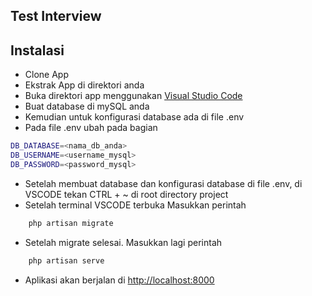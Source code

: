 

## Test Interview

## Instalasi

- Clone App
- Ekstrak App di direktori anda
- Buka direktori app menggunakan [Visual Studio Code](https://code.visualstudio.com/)
- Buat database di mySQL anda 
- Kemudian untuk konfigurasi database ada di file .env 
- Pada file .env ubah pada bagian
```bash
DB_DATABASE=<nama_db_anda>
DB_USERNAME=<username_mysql>
DB_PASSWORD=<password_mysql>
```

- Setelah membuat database dan konfigurasi database di file .env, di VSCODE tekan CTRL + ~ di root directory project
- Setelah terminal VSCODE terbuka Masukkan perintah 
```bash
    php artisan migrate
```
- Setelah migrate selesai. Masukkan lagi perintah 
```bash
    php artisan serve
```
- Aplikasi akan berjalan di [http://localhost:8000](http://localhost:8000)
